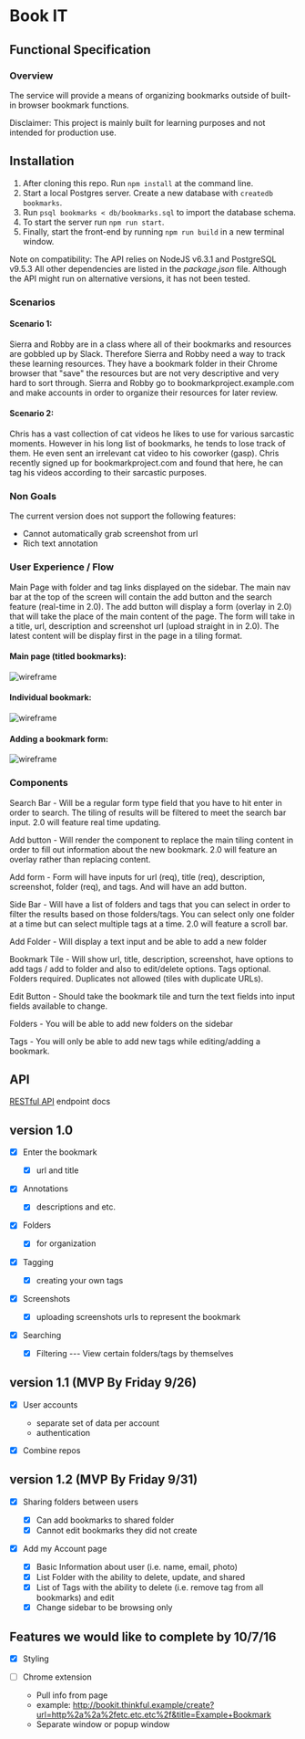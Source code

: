 # Book IT

## Functional Specification

### Overview

The service will provide a means of organizing bookmarks outside of built-in browser bookmark functions.

Disclaimer: This project is mainly built for learning purposes and not intended for production use.

## Installation

1. After cloning this repo. Run `npm install` at the command line.
2. Start a local Postgres server. Create a new database with `createdb bookmarks`.
3. Run `psql bookmarks < db/bookmarks.sql` to import the database schema.
4. To start the server run `npm run start`.
5. Finally, start the front-end by running `npm run build` in a new terminal window.

Note on compatibility: The API relies on NodeJS v6.3.1 and PostgreSQL v9.5.3 All other dependencies are listed in the _package.json_ file. Although the API might run on alternative versions, it has not been tested.

### Scenarios

#### Scenario 1:

Sierra and Robby are in a class where all of their bookmarks and resources are gobbled up by Slack. Therefore Sierra and Robby need a way to track these learning resources. They have a bookmark folder in their Chrome browser that "save" the resources but are not very descriptive and very hard to sort through. Sierra and Robby go to bookmarkproject.example.com and make accounts in order to organize their resources for later review.

#### Scenario 2:

Chris has a vast collection of cat videos he likes to use for various sarcastic moments. However in his long list of bookmarks, he tends to lose track of them. He even sent an irrelevant cat video to his coworker (gasp). Chris recently signed up for bookmarkproject.com and found that here, he can tag his videos according to their sarcastic purposes.

### Non Goals

The current version does not support the following features:

- Cannot automatically grab screenshot from url
- Rich text annotation

### User Experience / Flow

Main Page with folder and tag links displayed on the sidebar. The main nav bar at the top of the screen will contain the add button and the search feature (real-time in 2.0). The add button will display a form (overlay in 2.0) that will take the place of the main content of the page. The form will take in a title, url, description and screenshot url (upload straight in in 2.0). The latest content will be display first in the page in a tiling format.

#### Main page (titled bookmarks):

![wireframe](http://i.imgur.com/qFzT90N.png)

#### Individual bookmark:

![wireframe](http://i.imgur.com/2Da1LIb.png)

#### Adding a bookmark form:

![wireframe](http://i.imgur.com/B8skJYf.png)

### Components

Search Bar - Will be a regular form type field that you have to hit enter in order to search. The tiling of results will be filtered to meet the search bar input. 2.0 will feature real time updating.

Add button - Will render the component to replace the main tiling content in order to fill out information about the new bookmark. 2.0 will feature an overlay rather than replacing content.

Add form - Form will have inputs for url (req), title (req), description, screenshot, folder (req), and tags. And will have an add button.

Side Bar - Will have a list of folders and tags that you can select in order to filter the results based on those folders/tags. You can select only one folder at a time but can select multiple tags at a time. 2.0 will feature a scroll bar.

Add Folder - Will display a text input and be able to add a new folder

Bookmark Tile - Will show url, title, description, screenshot, have options to add tags / add to folder and also to edit/delete options. Tags optional. Folders required. Duplicates not allowed (tiles with duplicate URLs).

Edit Button - Should take the bookmark tile and turn the text fields into input fields available to change.

Folders - You will be able to add new folders on the sidebar

Tags - You will only be able to add new tags while editing/adding a bookmark.

## API

[RESTful API](documentation/api.md) endpoint docs

## version 1.0

- [x] Enter the bookmark

  - [x] url and title

- [x] Annotations

  - [x] descriptions and etc.

- [x] Folders

  - [x] for organization

- [x] Tagging

  - [x] creating your own tags

- [x] Screenshots

  - [x] uploading screenshots urls to represent the bookmark

- [x] Searching

  - [x] Filtering --- View certain folders/tags by themselves

## version 1.1 (MVP By Friday 9/26)

- [x] User accounts

  - separate set of data per account
  - authentication

- [x] Combine repos

## version 1.2 (MVP By Friday 9/31)

- [x] Sharing folders between users

  - [x] Can add bookmarks to shared folder
  - [x] Cannot edit bookmarks they did not create

- [x] Add my Account page

  - [x] Basic Information about user (i.e. name, email, photo)
  - [x] List Folder with the ability to delete, update, and shared
  - [x] List of Tags with the ability to delete (i.e. remove tag from all bookmarks) and edit
  - [x] Change sidebar to be browsing only

## Features we would like to complete by 10/7/16

- [x] Styling

- [ ] Chrome extension

  - Pull info from page
  - example: <http://bookit.thinkful.example/create?url=http%2a%2a%2fetc.etc.etc%2f&title=Example+Bookmark>
  - Separate window or popup window
